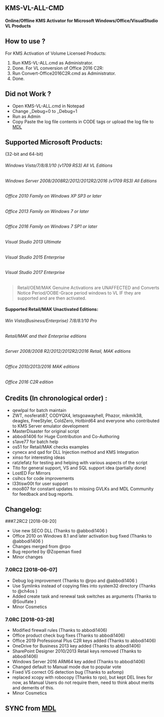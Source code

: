 ## KMS-VL-ALL-CMD   

#### Online/Offline KMS Activator for Microsoft Windows/Office/VisualStudio VL Products

## How to use ?
For KMS Activation of Volume Licensed Products:
1. Run KMS-VL-ALL.cmd as Administrator.
2. Done.
For VL conversion of Office 2016 C2R:
1. Run Convert-Office2016C2R.cmd as Administrator.
2. Done.


## Did not Work ?
- Open KMS-VL-ALL.cmd in Notepad
- Change _Debug=0 to _Debug=1
- Run as Admin
- Copy Paste the log file contents in CODE tags or upload the log file to [MDL](https://forums.mydigitallife.net/threads/kms_vl_all-online-offline-kms-activator.63471/)

## Supported Microsoft Products:
(32-bit and 64-bit)
###### Windows Vista/7/8/8.1/10 (v1709 RS3) All VL Editions
###### Windows Server 2008/2008R2/2012/2012R2/2016 (v1709 RS3) All Editions
###### Office 2010 Family on Windows XP SP3 or later
###### Office 2013 Family on Windows 7 or later
###### Office 2016 Family on Windows 7 SP1 or later
###### Visual Studio 2013 Ultimate
###### Visual Studio 2015 Enterprise
###### Visual Studio 2017 Enterprise

>Retail/OEM/MAK Genuine Activations are UNAFFECTED and Converts Notice Period/OOBE-Grace period windows to VL IF they are supported and are then activated.

#### Supported Retail/MAK Unactivated Editions:
###### Win Vista(Business/Enterprise) 7/8/8.1/10 Pro
###### Retail/MAK and their Enterprise editions 
###### Server 2008/2008 R2/2012/2012R2/2016 Retail, MAK editions
###### Office 2010/2013/2016 MAK editions
###### Office 2016 C2R edition  

## Credits (In chronological order) :
- qewlpal for batch maintain 
- ZWT, nosferati87, CODYQX4, letsgoawayhell, Phazor, mikmik38, deagles, FreeStyler, ColdZero, Hotbird64 and everyone who contributed to KMS Server emulator development
- MasterDisaster for original script
- abbodi1406 for Huge Contribution and Co-Authoring
- s1ave77 for batch help
- os51 for Retail/MAK checks examples
- cynecx and qad for DLL Injection method and KMS Integration
- xinso for interesting ideas
- ratzlefatz for testing and helping with various aspects of the script
- Tito for general support, VS and SQL support idea (partially done)
- LostED For Mirrors
- csihcs for code improvements
- l33tisw00t for user support
- moo807 for constant updates to missing GVLKs
and MDL Community for feedback and bug reports.

## Changelog:

###7.2RC2 [2018-08-20]
- Use new SECO DLL (Thanks to @abbodi1406 )
- Office 2010 on Windows 8.1 and later activation bug fixed (Thanks to @abbodi1406 )
- Changes merged from @rpo
- Bug reported by @Zopeman fixed
- Minor changes


### 7.0RC2 [2018-06-07]
- Debug log improvement (Thanks to @rpo and @abbodi1406 )
- Use Symlinks instead of copying files into system32 directory (Thanks to @ch4os )
- Added create task and renewal task switches as arguments (Thanks to @Soulfate )
- Minor Cosmetics

### 7.0RC [2018-03-28]
- Modified firewall rules (Thanks to abbodi1406)
- Office product check bug fixes (Thanks to abbodi1406)
- Office 2019 Professional Plus C2R keys added (Thanks to abbodi1406)
- OneDrive for Business 2013 key added (Thanks to abbodi1406)
- SharePoint Designer 2010/2013 Retail keys removed (Thanks to abbodi1406)
- Windows Server 2016 ARM64 key added (Thanks to abbodi1406)
- Changed default to Manual mode due to popular vote
- Fixed VS correct OS detection bug (Thanks to asfomp)
- replaced xcopy with robocopy (Thanks to rpo), but kept DEL lines for now, as Manual Users do not require them, need to think about merits and demerits of this.
- Minor Cosmetics

## SYNC from [MDL](https://forums.mydigitallife.net/threads/kms_vl_all-online-offline-kms-activator.63471/)
